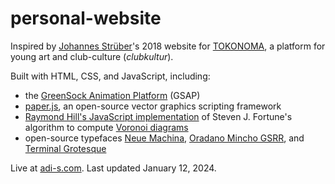# personal-website

Inspired by [Johannes Strüber](https://www.l-i-l.de/)'s 2018 website for [TOKONOMA](https://supertokonoma.de/info), a platform for young art and club-culture (*clubkultur*).

Built with HTML, CSS, and JavaScript, including:
- the [GreenSock Animation Platform](https://gsap.com/) (GSAP)
- [paper.js](http://paperjs.org/), an open-source vector graphics scripting framework
- [Raymond Hill's JavaScript implementation](http://www.raymondhill.net/voronoi/rhill-voronoi.html) of Steven J. Fortune's algorithm to compute [Voronoi diagrams](https://en.wikipedia.org/wiki/Voronoi_diagram)
- open-source typefaces [Neue Machina](https://pangrampangram.com/products/neue-machina), [Oradano Mincho GSRR](https://www.asahi-net.or.jp/~sd5a-ucd/freefonts/Oradano-Mincho/), and [Terminal Grotesque](https://velvetyne.fr/fonts/terminal-grotesque/)

Live at [adi-s.com](). Last updated January 12, 2024.